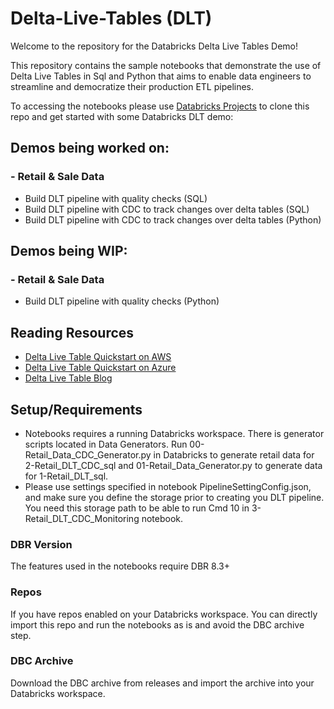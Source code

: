 # Delta-Live-Tables (DLT)

Welcome to the repository for the Databricks Delta Live Tables Demo!

This repository contains the sample notebooks that demonstrate the use of Delta Live Tables in Sql and Python that aims to enable data engineers to streamline and democratize their production ETL pipelines.

To accessing the notebooks please use [Databricks Projects](https://docs.databricks.com/repos.html) to clone this repo and get started with some Databricks DLT demo:

## Demos being worked on:

### - Retail & Sale Data
* Build DLT pipeline with quality checks (SQL)
* Build DLT pipeline with CDC to track changes over delta tables (SQL)
* Build DLT pipeline with CDC to track changes over delta tables (Python)

## Demos being WIP:

### - Retail & Sale Data
* Build DLT pipeline with quality checks (Python)


## Reading Resources

* [Delta Live Table Quickstart on AWS](https://docs.databricks.com/data-engineering/delta-live-tables/delta-live-tables-quickstart.html)
* [Delta Live Table Quickstart on Azure](https://docs.microsoft.com/en-us/azure/databricks/data-engineering/delta-live-tables/delta-live-tables-quickstart)
* [Delta Live Table Blog](https://databricks.com/discover/pages/getting-started-with-delta-live-tables)

## Setup/Requirements
- Notebooks requires a running Databricks workspace. There is generator scripts located in Data Generators. Run 00-Retail_Data_CDC_Generator.py in Databricks to generate retail data for 2-Retail_DLT_CDC_sql and 01-Retail_Data_Generator.py to generate data for 1-Retail_DLT_sql. 
- Please use settings specified in notebook PipelineSettingConfig.json, and make sure you define the storage prior to creating you DLT pipeline. You need this storage path to be able to run Cmd 10 in 3-Retail_DLT_CDC_Monitoring notebook. 


### DBR Version
The features used in the notebooks require DBR 8.3+

### Repos
If you have repos enabled on your Databricks workspace. You can directly import this repo and run the notebooks as is and avoid the DBC archive step.

### DBC Archive
Download the DBC archive from releases and import the archive into your Databricks workspace.

